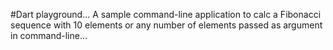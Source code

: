 #Dart playground...
A sample command-line application to calc a Fibonacci sequence with 10 elements or any number of elements passed as argument in command-line...
